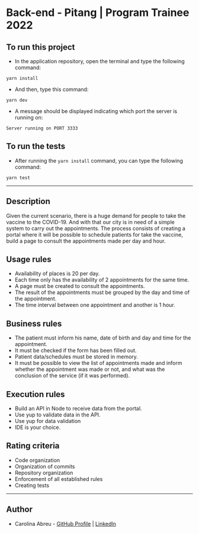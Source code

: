 # Back-end - Pitang | Program Trainee 2022

## To run this project

* In the application repository, open the terminal and type the following command:

```
yarn install
```

* And then, type this command:

```
yarn dev
```

* A message should be displayed indicating which port the server is running on:

```
Server running on PORT 3333
```
## To run the tests

* After running the `yarn install` command, you can type the following command:

```
yarn test
```

---

## Description

Given the current scenario, there is a huge demand for people to take the vaccine to
the COVID-19. And with that our city is in need of a simple system to carry out
the appointments.
The process consists of creating a portal where it will be possible to schedule patients for
take the vaccine, build a page to consult the appointments made per day and hour.

## Usage rules

* Availability of places is 20 per day.
* Each time only has the availability of 2 appointments for the same time.
* A page must be created to consult the appointments.
* The result of the appointments must be grouped by the day and time of the appointment.
* The time interval between one appointment and another is 1 hour.

## Business rules

* The patient must inform his name, date of birth and day and time for the appointment.
* It must be checked if the form has been filled out.
* Patient data/schedules must be stored in memory.
* It must be possible to view the list of appointments made and inform whether the appointment was made or not, and what was the conclusion of the service (if it was performed).

## Execution rules

* Build an API in Node to receive data from the portal.
* Use yup to validate data in the API.
* Use yup for data validation
* IDE is your choice.

## Rating criteria

* Code organization
* Organization of commits
* Repository organization
* Enforcement of all established rules
* Creating tests

---

## Author

* Carolina Abreu - [GitHub Profile](https://github.com/CarolinaAbreu19) | [LinkedIn](https://www.linkedin.com/in/ana-carolina-silva-abreu/)
